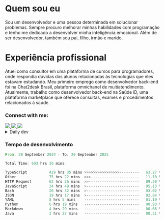 # Quem sou eu
Sou um desenvolvedor e uma pessoa determinada em solucionar problemas. Sempre procuro melhorar minhas habilidades com programação e tenho me dedicado a desenvolver minha inteligência emocional. Além de ser desenvolvedor, também sou pai, filho, irmão e marido.

# Experiência profissional
Atuei como consultor em uma plataforma de cursos para programadores, onde respondia dúvidas dos alunos relacionadas às tecnologias que eles estavam estudando.
Meu primeiro emprego como desenvolvedor back-end foi na Chat2desk Brasil, plataforma omnichanel de multiatendimento.
Atualmente, trabalho como desenvolvedor back-end na Saúde iD, uma plataforma marketplace que oferece consultas, exames e procedimentos relacionados à saúde.

### Connect with me:
<a href="https://www.linkedin.com/in/theusmoreira" target="_blank" >
<img src="https://img.shields.io/badge/linkedin-%230077B5.svg?&style=for-the-badge&logo=linkedin&logoColor=white ">
</a>
<a href="https://www.instagram.com/matheus.s.moreira/" target="_blank">
<img src="https://img.shields.io/badge/instagram-%23E4405F.svg?&style=for-the-badge&logo=instagram&logoColor=white">
</a>
<a href="mailto:matheussm301@gmail.com"  target="_blank">
<img src="https://img.shields.io/badge/gmail-%23E4405F.svg?&style=for-the-badge&logo=gmail&logoColor=white">
</a>


<details>
  <summary>Daily dev </summary>
<p>
  <a href="https://app.daily.dev/matheussantos"><img src="https://github.com/matheus-santos-moreira/matheus-santos-moreira/blob/master/devcard.svg" width="200" alt="Matheus Santos's Dev Card"/></a>
 </p>
</details>

<h3>Tempo de desenvolvimento</h3>

<!--START_SECTION:waka-->

```rust
From: 20 September 2024 - To: 20 September 2025

Total Time: 603 hrs 36 mins

TypeScript          429 hrs 35 mins >>>>>>>>>>>>>>>>---------   63.27 %
Other               75 hrs 22 mins  >>>----------------------   11.10 %
HTTP Request        62 hrs 26 mins  >>-----------------------   09.20 %
JavaScript          34 hrs 49 mins  >------------------------   05.13 %
Bash                20 hrs 32 mins  >------------------------   03.02 %
JSON                19 hrs 17 mins  >------------------------   02.84 %
YAML                8 hrs 5 mins    -------------------------   01.19 %
Python              6 hrs 19 mins   -------------------------   00.93 %
Markdown            4 hrs 29 mins   -------------------------   00.66 %
Java                3 hrs 27 mins   -------------------------   00.51 %
```

<!--END_SECTION:waka-->
